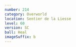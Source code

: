 ```yaml
---
number: 214
category: Overworld
location: Sentier de la Liesse
level: 60
version: SC
ball: Heal
imageSuffix: b
---
```

